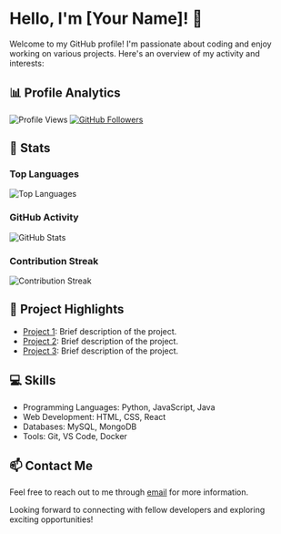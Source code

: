 # Hello, I'm [Your Name]! 👋

Welcome to my GitHub profile! I'm passionate about coding and enjoy working on various projects. Here's an overview of my activity and interests:

## 📊 Profile Analytics

![Profile Views](https://komarev.com/ghpvc/?username=Peter-Brian)
[![GitHub Followers](https://img.shields.io/github/followers/Peter-Brian?label=Followers&style=social)](https://github.com/Peter-Brian?tab=followers)

## 🚀 Stats

### Top Languages

![Top Languages](https://github-readme-stats.vercel.app/api/top-langs/?username=Peter-Brian&layout=compact&theme=dark&hide_border=false)

### GitHub Activity

![GitHub Stats](https://github-readme-stats.vercel.app/api?username=Peter-Brian&show_icons=true&include_all_commits=true&count_private=true&layout=compact&theme=dark&hide_border=false&border_radius=2&hide=contribs)

### Contribution Streak

![Contribution Streak](https://github-readme-streak-stats.herokuapp.com/?user=Peter-Brian&theme=dark)

## 🌟 Project Highlights

- [Project 1](https://github.com/YourUsername/Project1): Brief description of the project.
- [Project 2](https://github.com/YourUsername/Project2): Brief description of the project.
- [Project 3](https://github.com/YourUsername/Project3): Brief description of the project.

## 💻 Skills

- Programming Languages: Python, JavaScript, Java
- Web Development: HTML, CSS, React
- Databases: MySQL, MongoDB
- Tools: Git, VS Code, Docker

## 📫 Contact Me

Feel free to reach out to me through [email](mailto:studygroup226@gmail.com.com) for more information.

Looking forward to connecting with fellow developers and exploring exciting opportunities!

